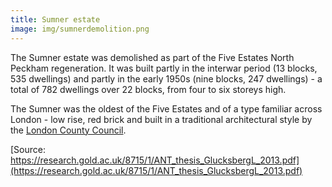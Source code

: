 ```yaml
---
title: Sumner estate
image: img/sumnerdemolition.png
---
```

The Sumner estate was demolished as part of the Five Estates North Peckham regeneration. It was built partly in the interwar period (13 blocks, 535 dwellings) and partly in the early 1950s (nine blocks, 247 dwellings) - a total of 782 dwellings over 22 blocks, from four to six storeys high.

The Sumner was the oldest of the Five Estates and of a type familiar across London - low rise, red brick and built in a traditional architectural style by the [London County Council](https://en.wikipedia.org/wiki/London_County_Council).

[Source: https://research.gold.ac.uk/8715/1/ANT_thesis_GlucksbergL_2013.pdf](https://research.gold.ac.uk/8715/1/ANT_thesis_GlucksbergL_2013.pdf)

